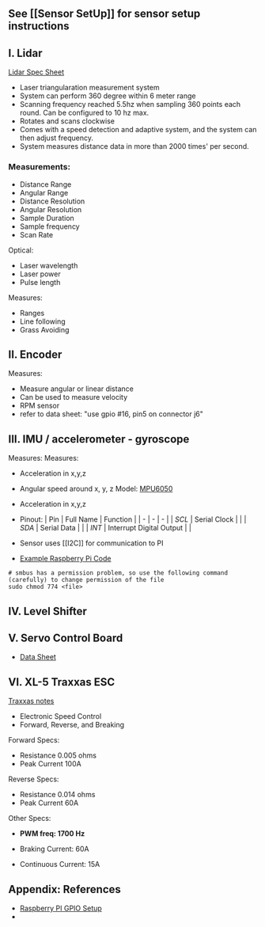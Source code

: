 ## See [[Sensor SetUp]] for sensor setup instructions

## I. Lidar

[Lidar Spec Sheet](https://www.digikey.dk/htmldatasheets/production/3265529/0/0/1/a1m8.html)
- Laser triangularation measurement system
- System can perform 360 degree within 6 meter range
- Scanning frequency reached 5.5hz when sampling 360 points each round. Can be configured to 10 hz max.
- Rotates and scans clockwise
- Comes with a speed detection and adaptive system, and the system can then adjust frequency.
- System measures distance data in more than 2000 times' per second.

### Measurements:
- Distance Range
- Angular Range
- Distance Resolution
- Angular Resolution
- Sample Duration
- Sample frequency
- Scan Rate

Optical:
- Laser wavelength
- Laser power
- Pulse length

Measures:
- Ranges
- Line following
- Grass Avoiding

## II. Encoder 
Measures:
- Measure angular or linear distance
- Can be used to measure velocity
- RPM sensor
- refer to data sheet: "use gpio #16, pin5 on connector j6"

## III. IMU / accelerometer - gyroscope
Measures:
Measures:
- Acceleration in x,y,z
- Angular speed around x, y, z
Model: [MPU6050](https://invensense.tdk.com/wp-content/uploads/2015/02/MPU-6000-Datasheet1.pdf)
- Acceleration in x,y,z
- Pinout:
| Pin | Full Name | Function |
| - | - | - |
| *SCL* | Serial Clock | |
| *SDA* | Serial Data | |
| *INT* | Interrupt Digital Output | |

- Sensor uses [[I2C]] for communication to PI
- [Example Raspberry Pi Code](https://www.electronicwings.com/raspberry-pi/mpu6050-accelerometergyroscope-interfacing-with-raspberry-pi)

```shell
# smbus has a permission problem, so use the following command (carefully) to change permission of the file
sudo chmod 774 <file>
```

## IV. Level Shifter

## V. Servo Control Board
- [Data Sheet](https://cdn-shop.adafruit.com/datasheets/PCA9685.pdf)


## VI. XL-5 Traxxas ESC
[Traxxas notes](Documents/Electronic_Speed_Control.pdf)
- Electronic Speed Control
- Forward, Reverse, and Breaking

Forward Specs:
- Resistance 0.005 ohms
- Peak Current 100A

Reverse Specs:
- Resistance 0.014 ohms
- Peak Current 60A

Other Specs: 
- **PWM freq: 1700 Hz**
* Braking Current: 60A
- Continuous Current: 15A


## Appendix: References
- [Raspberry PI GPIO Setup](https://ubuntu.com/tutorials/gpio-on-raspberry-pi#1-overview)
- 